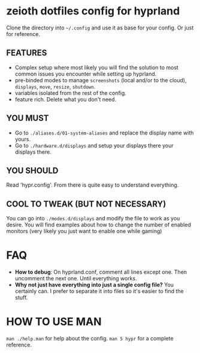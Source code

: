 # zeioth dotfiles config for hyprland
Clone the directory into `~/.config` and use it as base for your config. Or just for reference.

## FEATURES

 * Complex setup where most likely you will find the solution to most common issues you encounter while setting up hyprland.
 * pre-binded modes to manage `screenshots` (local and/or to the cloud),
  `displays`, `move`, `resize`, `shutdown`.
 * variables isolated from the rest of the config.
 * feature rich. Delete what you don't need.

## YOU MUST

* Go to `./aliases.d/01-system-aliases` and replace the display name with yours.
* Go to `./hardware.d/displays` and setup your displays there
  your displays there.

## YOU SHOULD

Read 'hypr.config'. From there is quite easy to understand everything.

## COOL TO TWEAK (BUT NOT NECESSARY)

You can go into `./modes.d/displays` and modify the file to work as you desire. You will find examples about how to change the number of enabled monitors (very likely you just want to enable one while gaming)

# FAQ

* **How to debug**: On hyprland.conf, comment all lines except one. Then uncomment the next one. Until everything works.
* **Why not just have everything into just a single config file?** You certainly can.
    I prefer to separate it into files so it's easier to find the stuff.

# HOW TO USE MAN

`man ./help.man` for help about the config.
`man 5 hypr`     for a complete reference.
